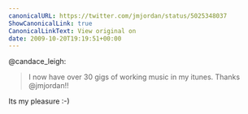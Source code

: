 ```yaml
---
canonicalURL: https://twitter.com/jmjordan/status/5025348037
ShowCanonicalLink: true
CanonicalLinkText: View original on
date: 2009-10-20T19:19:51+00:00
---
```

@candace_leigh:

> I now have over 30 gigs of working music in my itunes. Thanks @jmjordan!!

Its my pleasure :-)
